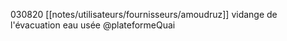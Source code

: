 

030820 [[notes/utilisateurs/fournisseurs/amoudruz]] vidange de l'évacuation eau usée @plateformeQuai